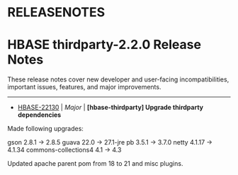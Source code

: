 # RELEASENOTES

<!---
# Licensed to the Apache Software Foundation (ASF) under one
# or more contributor license agreements.  See the NOTICE file
# distributed with this work for additional information
# regarding copyright ownership.  The ASF licenses this file
# to you under the Apache License, Version 2.0 (the
# "License"); you may not use this file except in compliance
# with the License.  You may obtain a copy of the License at
#
#     http://www.apache.org/licenses/LICENSE-2.0
#
# Unless required by applicable law or agreed to in writing, software
# distributed under the License is distributed on an "AS IS" BASIS,
# WITHOUT WARRANTIES OR CONDITIONS OF ANY KIND, either express or implied.
# See the License for the specific language governing permissions and
# limitations under the License.



CHANGES.md and RELEASENOTES.md were generated using yetus releasedocmaker.

First make sure what is in JIRA agrees with what is in git and vice-versa.
Thirdparty version numbers are of the form thirdparty-x.y.z.

Then run the hbase script that updates CHANGES and RELEASENOTES. E.g.

 $  source ../hbase.git/dev-support/create-release/release-util.sh; update_releasenotes . thirdparty-2.2.0

The 'pwd' argument says where the thirdparty files to edit are and the
last argument is the version to search JIRA with.

DO NOT REMOVE THIS MARKER; FOR INTERPOLATING RNS!-->
# HBASE  thirdparty-2.2.0 Release Notes

These release notes cover new developer and user-facing incompatibilities, important issues, features, and major improvements.


---

* [HBASE-22130](https://issues.apache.org/jira/browse/HBASE-22130) | *Major* | **[hbase-thirdparty] Upgrade thirdparty dependencies**

Made following upgrades:

gson 2.8.1 -\> 2.8.5
guava 22.0 -\> 27.1-jre
pb 3.5.1 -\> 3.7.0
netty 4.1.17 -\> 4.1.34
commons-collections4 4.1 -\> 4.3

Updated apache parent pom from 18 to 21 and misc plugins.



